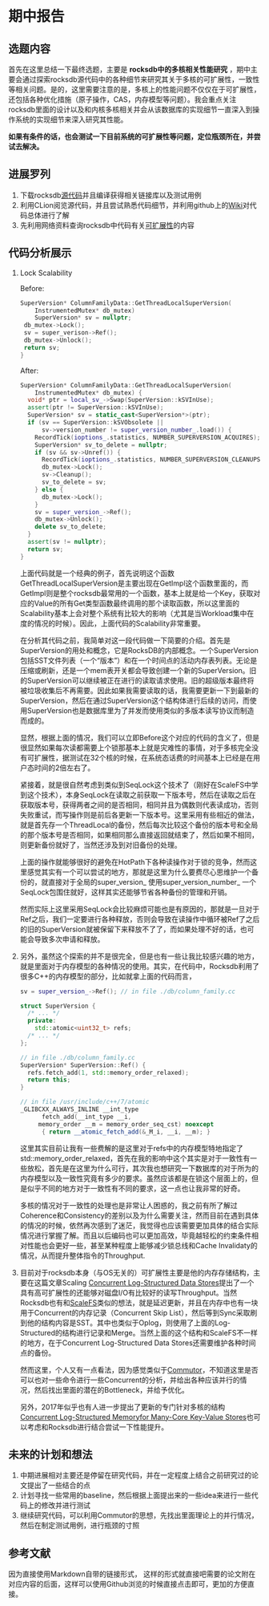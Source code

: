 # 期中报告

## 选题内容

首先在这里总结一下最终选题，主要是 **rocksdb中的多核相关性能研究** ，期中主要会通过探索rocksdb源代码中的各种细节来研究其关于多核的可扩展性，一致性等相关问题。是的，这里需要注意的是，多核上的性能问题不仅仅在于可扩展性，还包括各种优化措施（原子操作，CAS，内存模型等问题）。我会重点关注rocksdb里面的设计以及和内核多核相关并会从该数据库的实现细节一直深入到操作系统的实现细节来深入研究其性能。

**如果有条件的话，也会测试一下目前系统的可扩展性等问题，定位瓶颈所在，并尝试去解决。**

## 进展罗列

1. 下载rocksdb[源代码](https://github.com/facebook/rocksdb "rocksdb")并且编译获得相关链接库以及测试用例
2. 利用CLion阅览源代码，并且尝试熟悉代码细节，并利用github上的[Wiki](https://github.com/facebook/rocksdb/wiki/RocksDB-Basics "wiki")对代码总体进行了解
3. 先利用网络资料查询rocksdb中代码有关[可扩展性](https://github.com/facebook/rocksdb/blob/189f0c27aaecdf17ae7fc1f826a423a28b77984f/docs/_posts/2014-05-14-lock.markdown)的内容

## 代码分析展示

1. Lock Scalability

   Before:

   ```c++
   SuperVersion* ColumnFamilyData::GetThreadLocalSuperVersion(
       InstrumentedMutex* db_mutex)
       SuperVersion* sv = nullptr;
   	db_mutex->Lock();
   	sv = super_verison->Ref();
   	db_mutex->Unlock();
   	return sv;
   }
   ```

   After:

   ```c++
   SuperVersion* ColumnFamilyData::GetThreadLocalSuperVersion(
       InstrumentedMutex* db_mutex) {
     void* ptr = local_sv_->Swap(SuperVersion::kSVInUse);
     assert(ptr != SuperVersion::kSVInUse);
     SuperVersion* sv = static_cast<SuperVersion*>(ptr);
     if (sv == SuperVersion::kSVObsolete ||
         sv->version_number != super_version_number_.load()) {
       RecordTick(ioptions_.statistics, NUMBER_SUPERVERSION_ACQUIRES);
       SuperVersion* sv_to_delete = nullptr;
       if (sv && sv->Unref()) {
         RecordTick(ioptions_.statistics, NUMBER_SUPERVERSION_CLEANUPS);
         db_mutex->Lock();
         sv->Cleanup();
         sv_to_delete = sv;
       } else {
         db_mutex->Lock();
       }
       sv = super_version_->Ref();
       db_mutex->Unlock();
       delete sv_to_delete;
     }
     assert(sv != nullptr);
     return sv;
   }
   ```

   ​		上面代码就是一个经典的例子，首先说明这个函数GetThreadLocalSuperVersion是主要出现在GetImpl这个函数里面的，而GetImpl则是整个rocksdb最常用的一个函数，基本上就是给一个Key，获取对应的Value的所有Get类型函数最终调用的那个读取函数，所以这里面的Scalability基本上会对整个系统有比较大的影响（尤其是当Workload集中在度的情况的时候）。因此，上面代码的Scalability非常重要。

   ​		在分析其代码之前，我简单对这一段代码做一下简要的介绍。首先是SuperVersion的用处和概念，它是RocksDB的内部概念。一个SuperVersion包括SST文件列表（一个“版本”）和在一个时间点的活动内存表列表。无论是压缩或刷新，还是一个mem表开关都会导致创建一个新的SuperVersion。旧的SuperVersion可以继续被正在进行的读取请求使用。旧的超级版本最终将被垃圾收集后不再需要。因此如果我需要读取的话，我需要更新一下到最新的SuperVersion，然后在通过SuperVersion这个结构体进行后续的访问，而使用SuperVersion也是数据库里为了并发而使用类似的多版本读写协议而制造而成的。

   ​		显然，根据上面的情况，我们可以立即Before这个对应的代码的含义了，但是很显然如果每次读都需要上个锁那基本上就是灾难性的事情，对于多核完全没有可扩展性，据测试在32个核的时候，在系统态话费的时间基本上已经是在用户态时间的2倍左右了。

   ​		紧接着，就是很自然考虑到类似到SeqLock这个技术了（刚好在ScaleFS中学到这个技术），本身SeqLock在读取之前获取一下版本号，然后在读取之后在获取版本号，获得两者之间的是否相同，相同并且为偶数则代表读成功，否则失败重试，而写操作则是前后各更新一下版本号。这里采用有些相近的做法，就是首先存一个ThreadLocal的备份，然后每次比较这个备份的版本号和全局的那个版本号是否相同，如果相同那么直接返回就结束了，然后如果不相同，则更新备份就好了，当然还涉及到对旧备份的处理。

   ​		上面的操作就能够很好的避免在HotPath下各种读操作对于锁的竞争，然而这里感觉其实有一个可以尝试的地方，那就是这里为什么要费尽心思维护一个备份的，就直接对于全局的super_version_ 使用super_version_number_ 一个SeqLock包围住就好，这样其实还能够节省各种备份的管理和开销。

   ​		然而实际上这里采用SeqLock会比较麻烦可能也是有原因的，那就是一旦对于Ref之后，我们一定要进行各种释放，否则会导致在读操作中循环被Ref了之后的旧的SuperVersion就被保留下来释放不了了，而如果处理不好的话，也可能会导致多次申请和释放。

2. 另外，虽然这个探索的并不是很完全，但是也有一些让我比较感兴趣的地方，就是里面对于内存模型的各种情况的使用。其实，在代码中，Rocksdb利用了很多C++的内存模型的部分，比如就拿上面的代码而言，

   ```c++
   sv = super_version_->Ref(); // in file ./db/column_family.cc
   
   struct SuperVersion {
     /* ... */
     private:  
       std::atomic<uint32_t> refs;
     /* ... */  
   };
   
   // in file ./db/column_family.cc
   SuperVersion* SuperVersion::Ref() {
     refs.fetch_add(1, std::memory_order_relaxed);
     return this;
   }
   
   // in file /usr/include/c++/7/atomic
   _GLIBCXX_ALWAYS_INLINE __int_type
         fetch_add(__int_type __i,
   		memory_order __m = memory_order_seq_cst) noexcept
         { return __atomic_fetch_add(&_M_i, __i, __m); }
   ```

   ​		这里其实目前让我有一些费解的是这里对于refs中的内存模型特地指定了std::memory_order_relaxed，首先在我的影响中这个其实是对于一致性有一些放松，首先是在这里为什么可行，其次我也想研究一下数据库的对于所为的内存模型以及一致性究竟有多少的要求。虽然应该都是在锁这个层面上的，但是似乎不同的地方对于一致性有不同的要求，这一点也让我非常的好奇。

   ​		多核的情况对于一致性的处理也是非常让人困惑的，我之前有所了解过Coherence和Consistency的差别以及为什么需要关注，然而目前在遇到具体的情况的时候，依然再次感到了迷茫，我觉得也应该需要更加具体的结合实际情况进行掌握了解。而且以后编码也可以更加高效，毕竟越轻松的约束条件相对性能也会更好一些，甚至某种程度上能够减少锁总线和Cache Invalidaty的情况，从而提升整体指令的Throughput.

3. 目前对于rocksdb本身（与OS无关的）可扩展性主要是他的内存存储结构，主要在这篇文章Scaling [Concurrent Log-Structured Data Stores](http://webee.technion.ac.il/~idish/ftp/clsm.pdf)提出了一个具有高可扩展性的还能够对磁盘I/O有比较好的读写Throughput。当然Rocksdb也有和[ScaleFS](https://pdos.lcs.mit.edu/papers/scalefs.pdf)类似的想法，就是延迟更新，并且在内存中也有一块用于Concurrent的内存记录（Concurrent Skip List），然后等到Sync采取刷到他的结构内容是SST。其中也类似于Oplog，则使用了上面的Log-Structured的结构进行记录和Merge。当然上面的这个结构和ScaleFS不一样的地方，在于Concurrent Log-Structured Data Stores还需要维护各种时间点的备份。

   然而这里，个人又有一点看法，因为感觉类似于[Commutor](http://sigops.org/s/conferences/sosp/2013/papers/p1-clements.pdf)，不知道这里是否可以也对一些命令进行一些Concurrent的分析，并给出各种应该并行的情况，然后找出里面的潜在的Bottleneck，并给予优化。

   另外，2017年似乎也有人进一步提出了更新的专门针对多核的结构[Concurrent Log-Structured Memoryfor Many-Core Key-Value Stores](http://www.vldb.org/pvldb/vol11/p458-merritt.pdf)也可以考虑和Rocksdb进行结合尝试一下性能提升。

## 未来的计划和想法

1. 中期进展相对主要还是停留在研究代码，并在一定程度上结合之前研究过的论文提出了一些结合的点
2. 计划寻找一些常用的baseline，然后根据上面提出来的一些idea来进行一些代码上的修改并进行测试
3. 继续研究代码，可以利用Commutor的思想，先找出里面理论上的并行情况，然后在制定测试用例，进行瓶颈的寸照

## 参考文献

因为直接使用Markdown自带的链接形式，[]() 这样的形式就直接吧需要的论文附在对应内容的后面，这样可以使用Github浏览的时候直接点击即可，更加的方便直接。